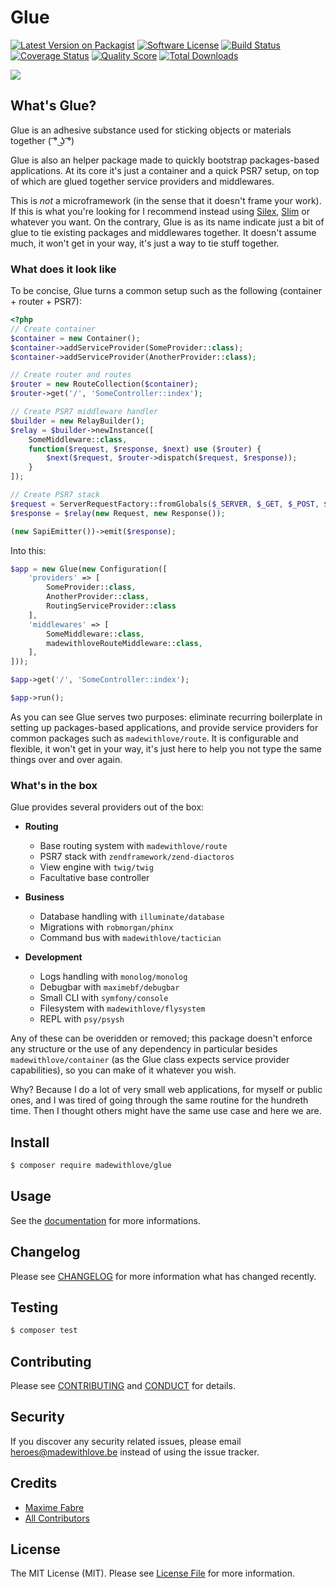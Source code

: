 # Glue
[![Latest Version on Packagist][ico-version]][link-packagist] [![Software License][ico-license]](LICENSE.md) [![Build Status][ico-travis]][link-travis] [![Coverage Status][ico-scrutinizer]][link-scrutinizer] [![Quality Score][ico-code-quality]][link-code-quality] [![Total Downloads][ico-downloads]][link-downloads]

![](http://i.imgur.com/22KTxyH.png)

## What's Glue?
Glue is an adhesive substance used for sticking objects or materials together ( ͡° ͜ʖ ͡°)

Glue is also an helper package made to quickly bootstrap packages-based applications. At its core it's just a container and a quick PSR7 setup, on top of which are glued together service providers and middlewares.

This is _not_ a microframework (in the sense that it doesn't frame your work). If this is what you're looking for I recommend instead using [Silex], [Slim] or whatever you want. On the contrary, Glue is as its name indicate just a bit of glue to tie existing packages and middlewares together. It doesn't assume much, it won't get in your way, it's just a way to tie stuff together.

### What does it look like
To be concise, Glue turns a common setup such as the following (container + router + PSR7):

```php
<?php
// Create container
$container = new Container();
$container->addServiceProvider(SomeProvider::class);
$container->addServiceProvider(AnotherProvider::class);

// Create router and routes
$router = new RouteCollection($container);
$router->get('/', 'SomeController::index');

// Create PSR7 middleware handler
$builder = new RelayBuilder();
$relay = $builder->newInstance([
    SomeMiddleware::class,
    function($request, $response, $next) use ($router) {
        $next($request, $router->dispatch($request, $response));
    }
]);

// Create PSR7 stack
$request = ServerRequestFactory::fromGlobals($_SERVER, $_GET, $_POST, $_COOKIE, $_FILES);
$response = $relay(new Request, new Response());

(new SapiEmitter())->emit($response);
```

Into this:

```php
$app = new Glue(new Configuration([
    'providers' => [
        SomeProvider::class,
        AnotherProvider::class,
        RoutingServiceProvider::class
    ],
    'middlewares' => [
        SomeMiddleware::class,
        madewithloveRouteMiddleware::class,
    ],
]));

$app->get('/', 'SomeController::index');

$app->run();
```

As you can see Glue serves two purposes: eliminate recurring boilerplate in setting up packages-based applications, and provide service providers for common packages such as `madewithlove/route`. It is configurable and flexible, it won't get in your way, it's just here to help you not type the same things over and over again.

### What's in the box
Glue provides several providers out of the box:
- **Routing**
  - Base routing system with `madewithlove/route`
  - PSR7 stack with `zendframework/zend-diactoros`
  - View engine with `twig/twig`
  - Facultative base controller

- **Business**
  - Database handling with `illuminate/database`
  - Migrations with `robmorgan/phinx`
  - Command bus with `madewithlove/tactician`

- **Development**
  - Logs handling with `monolog/monolog`
  - Debugbar with `maximebf/debugbar`
  - Small CLI with `symfony/console`
  - Filesystem with `madewithlove/flysystem`
  - REPL with `psy/psysh`

Any of these can be overidden or removed; this package doesn't enforce any structure or the use of any dependency in particular besides `madewithlove/container` (as the Glue class expects service provider capabilities), so you can make of it whatever you wish.

Why? Because I do a lot of very small web applications, for myself or public ones, and I was tired of going through the same routine for the hundreth time. Then I thought others might have the same use case and here we are.

## Install

```bash
$ composer require madewithlove/glue
```

## Usage
See the [documentation] for more informations.

## Changelog
Please see [CHANGELOG](CHANGELOG.md) for more information what has changed recently.

## Testing

```bash
$ composer test
```

## Contributing
Please see [CONTRIBUTING](CONTRIBUTING.md) and [CONDUCT](CONDUCT.md) for details.

## Security
If you discover any security related issues, please email heroes@madewithlove.be instead of using the issue tracker.

## Credits
- [Maxime Fabre][link-author]
- [All Contributors][link-contributors]

## License
The MIT License (MIT). Please see [License File](LICENSE.md) for more information.

[documentation]: http://madewithlove.github.io/glue
[silex]: http://silex.sensiolabs.org
[slim]: http://www.slimframework.com
[ico-version]: https://img.shields.io/packagist/v/madewithlove/glue.svg?style=flat-square
[ico-license]: https://img.shields.io/badge/license-MIT-brightgreen.svg?style=flat-square
[ico-travis]: https://img.shields.io/travis/madewithlove/glue/master.svg?style=flat-square
[ico-scrutinizer]: https://img.shields.io/scrutinizer/coverage/g/madewithlove/glue.svg?style=flat-square
[ico-code-quality]: https://img.shields.io/scrutinizer/g/madewithlove/glue.svg?style=flat-square
[ico-downloads]: https://img.shields.io/packagist/dt/madewithlove/glue.svg?style=flat-square
[link-packagist]: https://packagist.org/packages/madewithlove/glue
[link-travis]: https://travis-ci.org/madewithlove/glue
[link-scrutinizer]: https://scrutinizer-ci.com/g/madewithlove/glue/code-structure
[link-code-quality]: https://scrutinizer-ci.com/g/madewithlove/glue
[link-downloads]: https://packagist.org/packages/madewithlove/glue
[link-author]: https://github.com/Anahkiasen
[link-contributors]: ../../contributors
